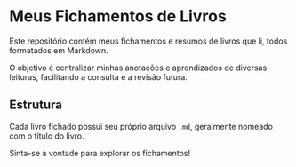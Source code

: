 # Meus Fichamentos de Livros

Este repositório contém meus fichamentos e resumos de livros que li, todos formatados em Markdown.

O objetivo é centralizar minhas anotações e aprendizados de diversas leituras, facilitando a consulta e a revisão futura.

## Estrutura

Cada livro fichado possui seu próprio arquivo `.md`, geralmente nomeado com o título do livro.

Sinta-se à vontade para explorar os fichamentos! 